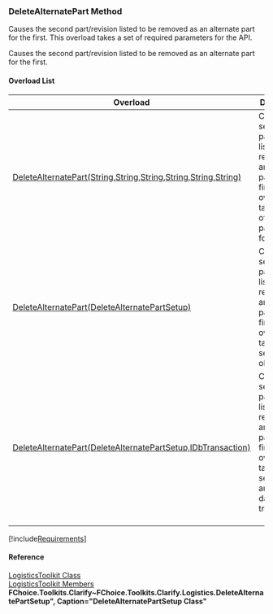 ﻿### DeleteAlternatePart Method

Causes the second part/revision listed to be removed as an alternate part for the first. This overload takes a set of required parameters for the API.

Causes the second part/revision listed to be removed as an alternate part for the first.

#### Overload List

| Overload | Description |
| --- | --- |
| [DeleteAlternatePart(String,String,String,String,String,String)](FChoice.Toolkits.Clarify~FChoice.Toolkits.Clarify.Logistics.LogisticsToolkit~DeleteAlternatePart(String,String,String,String,String,String).md) | Causes the second part/revision listed to be removed as an alternate part for the first. This overload takes a set of required parameters for the API.   |
| [DeleteAlternatePart(DeleteAlternatePartSetup)](FChoice.Toolkits.Clarify~FChoice.Toolkits.Clarify.Logistics.LogisticsToolkit~DeleteAlternatePart(DeleteAlternatePartSetup).md) | Causes the second part/revision listed to be removed as an alternate part for the first. This overload takes a setup object.   |
| [DeleteAlternatePart(DeleteAlternatePartSetup,IDbTransaction)](FChoice.Toolkits.Clarify~FChoice.Toolkits.Clarify.Logistics.LogisticsToolkit~DeleteAlternatePart(DeleteAlternatePartSetup,IDbTransaction).md) | Causes the second part/revision listed to be removed as an alternate part for the first. This overload takes a setup object and a database transaction.   |

[!include[Requirements](../partials/requirements.md)]



#### Reference

[LogisticsToolkit Class](FChoice.Toolkits.Clarify~FChoice.Toolkits.Clarify.Logistics.LogisticsToolkit.md)  
[LogisticsToolkit Members](FChoice.Toolkits.Clarify~FChoice.Toolkits.Clarify.Logistics.LogisticsToolkit_members.md)  
**FChoice.Toolkits.Clarify~FChoice.Toolkits.Clarify.Logistics.DeleteAlternatePartSetup", Caption="DeleteAlternatePartSetup Class"**